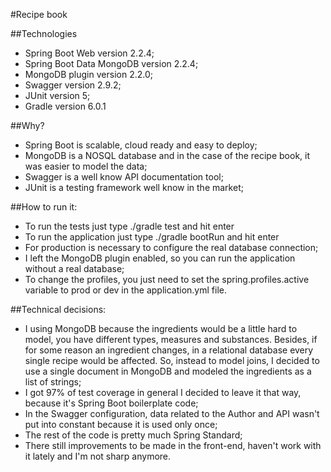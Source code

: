#Recipe book

##Technologies
- Spring Boot Web version 2.2.4;
- Spring Boot Data MongoDB version 2.2.4;
- MongoDB plugin version 2.2.0;
- Swagger version 2.9.2;
- JUnit version 5;
- Gradle version 6.0.1

##Why?
- Spring Boot is scalable, cloud ready and easy to deploy;
- MongoDB is a NOSQL database and in the case of the recipe book, it was easier to model the data;
- Swagger is a well know API documentation tool;
- JUnit is a testing framework well know in the market;

##How to run it:
- To run the tests just type ./gradle test and hit enter
- To run the application just type ./gradle bootRun and hit enter
- For production is necessary to configure the real database connection;
- I left the MongoDB plugin enabled, so you can run the application without a real database;
- To change the profiles, you just need to set the spring.profiles.active variable to prod or dev in the application.yml
file. 

##Technical decisions:
- I using MongoDB because the ingredients would be a little hard to model, you have different types, measures and
substances. Besides, if for some reason an ingredient changes, in a relational database every single recipe would be
affected. So, instead to model joins, I decided to use a single document in MongoDB and modeled the ingredients as a list
of strings;
- I got 97% of test coverage in general I decided to leave it that way, because it's Spring Boot boilerplate code;
- In the Swagger configuration, data related to the Author and API wasn't put into constant because it is used only once;
- The rest of the code is pretty much Spring Standard;
- There still improvements to be made in the front-end, haven't work with it lately and I'm not sharp anymore.
  

